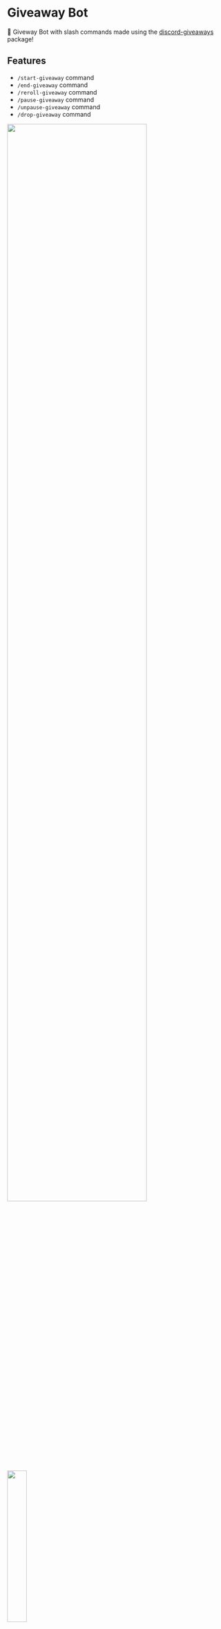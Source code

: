 # Giveaway Bot

🎁 Giveway Bot with slash commands made using the [discord-giveaways](https://npmjs.com/discord-giveaways) package!

## Features

* `/start-giveaway` command
* `/end-giveaway` command
* `/reroll-giveaway` command
* `/pause-giveaway` command
* `/unpause-giveaway` command
* `/drop-giveaway` command

<a href="https://zupimages.net/viewer.php?id=23/01/9b7r.png">
    <img src="https://zupimages.net/up/23/01/9b7r.png" style="width: 80%"/>
</a>

<a href="https://zupimages.net/viewer.php?id=23/01/fx0b.png">
    <img src="https://zupimages.net/up/23/01/fx0b.png" style="width: 30%"/>
</a>

## Installation tutorial

* Clone the repository (Or download it manually):
```sh
git clone https://github.com/Androz2091/giveaways-bot
```

* Fill the configuration file (config.json):
```json
{
    "token": "Your Discord bot token",
    "everyoneMention": false,
    "hostedBy": true,
    "guildId": "Your server id"
}
```

* Install required dependencies (Execute below command in bot's root directory):
```sh
npm install
```

* Run the bot:
```sh
node index.js
```
